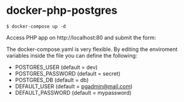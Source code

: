 # docker-php-postgres
```
$ docker-compose up -d
```
Access PHP app on http://localhost:80 and submit the form:


The docker-compose.yaml is very flexible. By editing the enviroment variables inside the file you can define the following:
* POSTGRES_USER (default = dev)
* POSTGRES_PASSWORD (default = secret)
* POSTGRES_DB (default = db)
* DEFAULT_USER (default = pgadmin@mail.com)
* DEFAULT_PASSWORD (default = mypassword)
